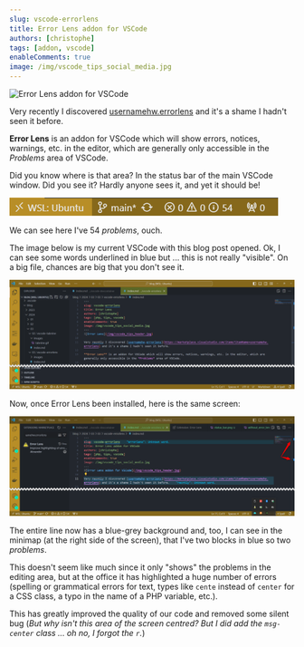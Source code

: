 ```yaml
---
slug: vscode-errorlens
title: Error Lens addon for VSCode
authors: [christophe]
tags: [addon, vscode]
enableComments: true
image: /img/vscode_tips_social_media.jpg
---
```

![Error Lens addon for VSCode](/img/vscode_tips_header.jpg)

Very recently I discovered [usernamehw.errorlens](https://marketplace.visualstudio.com/items?itemName=usernamehw.errorlens) and it's a shame I hadn't seen it before.

**Error Lens** is an addon for VSCode which will show errors, notices, warnings, etc. in the editor, which are generally only accessible in the *Problems* area of VSCode.

Did you know where is that area? In the status bar of the main VSCode window. Did you see it? Hardly anyone sees it, and yet it should be!

![Status bar](images/status_bar.png)

We can see here I've 54 *problems*, ouch.

<!-- truncate -->

The image below is my current VSCode with this blog post opened. Ok, I can see some words underlined in blue but ... this is not really "visible". On a big file, chances are big that you don't see it.

![Without Error Lens](images/without_error_lens.png)

Now, once Error Lens been installed, here is the same screen:

![With Error Lens](images/with_error_lens.png)

The entire line now has a blue-grey background and, too, I can see in the minimap (at the right side of the screen), that I've two blocks in blue so two *problems*.

This doesn't seem like much since it only "shows" the problems in the editing area, but at the office it has highlighted a huge number of errors (spelling or grammatical errors for text, types like `cente` instead of `center` for a CSS class, a typo in the name of a PHP variable, etc.).

This has greatly improved the quality of our code and removed some silent bug (*But why isn't this area of the screen centred? But I did add the `msg-center` class ... oh no, I forgot the `r`.*)
